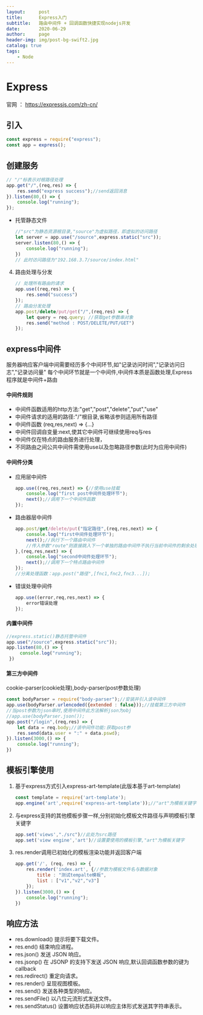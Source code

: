 ```yaml
---
layout:     post
title:      Express入门
subtitle:   路由中间件 + 回调函数快捷实现nodejs开发
date:       2020-06-29
author:     page
header-img: img/post-bg-swift2.jpg
catalog: true
tags:
    - Node
---
```


# Express

官网 ： https://expressjs.com/zh-cn/

## 引入

```js
const express = require("express");
const app = express();
```

## 创建服务 

```js
// "/"标表示对根路径处理  
app.get("/",(req,res) => {
    res.send("express success");//send返回消息  
}).listen(80,() => {
    console.log("running");
});
```

- 托管静态文件

  ```js
  //"src"为静态资源根目录,"source"为虚拟路径，即虚拟的访问路径
  let server = app.use("/source",express.static("src"));
  server.listen(80,() => {
      console.log("running");
  })
  // 此时访问路径为"192.168.3.7/source/index.html"
  ```

4. 路由处理与分发

   ```js
   // 处理所有路由的请求
   app.use((req,res) => {
       res.send("success")
   });
   // 路由分发处理
   app.post/delete/put/get("/",(req,res) => {
       let query = req.query; //获取get参数串对象
       res.send("method : POST/DELETE/PUT/GET")
   });
   ```

## express中间件

服务器响应客户端中间需要经历多个中间环节,如"记录访问时间","记录访问日志","记录访问量" 
每个中间环节就是一个中间件,中间件本质是函数处理,Express程序就是中间件+路由

#### 中间件规则

+ 中间件函数适用的http方法:"get","post","delete","put","use"
+ 中间件请求的适用的路径:"/"根目录,省略该参则适用所有路径
+ 中间件函数 (req,res,next) => {...}
+ 中间件回调自变量:next,使其它中间件可继续使用req与res
+ 中间件仅在特点的路由服务进行处理，
+ 不同路由之间公共中间件需使用use以及忽略路径参数(此时为应用中间件)

#### 中间件分类

+ 应用层中间件

  ```js
  app.use((req,res,next) => {//使用use挂载
      console.log("first post中间件处理环节");
      next();//调用下一个中间件函数
  });
  ```

+ 路由器层中间件

  ```js
  app.post/get/delete/put("指定路径",(req,res,next) => {
      console.log("first中间件处理环节");
      next();//执行下一个路由中间件
      //传入参数"route"则直接跳入下一个单独的路由中间件不执行当前中间件的剩余处理
  },(req,res,next) => {
      console.log("second中间件处理环节");
      next();//调用下一个特点路由中间件
  });
  //分离处理函数：app.post("路径",[fnc1,fnc2,fnc3...]);
  ```

+ 错误处理中间件

  ```js
  app.use((error,req,res,next) => {
      error错误处理
  });
  ```

#### 内置中间件

```js
//express.static()静态托管中间件
app.use("/source",express.static("src"));
app.listen(80,() => {
     console.log("running");
 })
```

#### 第三方中间件

cookie-parser(cookie处理),body-parser(post参数处理)

```js
const bodyParser = require("body-parser");//安装并引入该中间件
app.use(bodyParser.urlencoded({extended : false}));//挂载第三方中间件
//当post参数为json串时,使用中间件此方法解析json为obj
//app.use(bodyParser.json());
app.post("/login",(req,res) => {
    let data = req.body;//该中间件功能:获取post参
    res.send(data.user + ":" + data.pswd);
}).listen(3000,() => {
    console.log("running");
})
```

## 模板引擎使用

1. 基于express方式引入express-art-template(此版本基于art-template)

   ```js
   const template = require('art-template');
   app.engine('art',require('express-art-template'));//"art"为模板关键字
   ```

2. 与express支持的其他模板步骤一样,分别初始化模板文件路径与声明模板引擎关键字

   ```js
   app.set('views',"./src")//此处为src路径
   app.set('view engine','art')//设置要使用的模板引擎,"art"为模板关键字
   ```

3. res.render调用已初始化的模板渲染功能并返回客户端

   ```js
   app.get('/', (req, res) => {
       res.render('index.art', {//参数为模板文件名与数据对象
           title : "测试tempalte模板",
           list : ["v1","v2","v3"]
       });
   }).listen(3000,() => {
       console.log("running");
   })
   ```

## 响应方法

- res.download()  提示将要下载文件。
- res.end()   结束响应进程。
- res.json()  发送 JSON 响应。
- res.jsonp() 在 JSONP 的支持下发送 JSON 响应,默认回调函数参数的键为callback
- res.redirect()  重定向请求。
- res.render()    呈现视图模板。
- res.send()  发送各种类型的响应。
- res.sendFile()  以八位元流形式发送文件。
- res.sendStatus()    设置响应状态码并以响应主体形式发送其字符串表示。